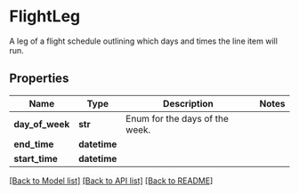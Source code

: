 # FlightLeg

A leg of a flight schedule outlining which days and times the line item will run.

## Properties
Name | Type | Description | Notes
------------ | ------------- | ------------- | -------------
**day_of_week** | **str** | Enum for the days of the week. | 
**end_time** | **datetime** |  | 
**start_time** | **datetime** |  | 

[[Back to Model list]](../README.md#documentation-for-models) [[Back to API list]](../README.md#documentation-for-api-endpoints) [[Back to README]](../README.md)


